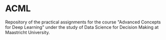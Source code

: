 # ACML

Repository of the practical assignments for the course "Advanced Concepts for Deep Learning" under the study of Data Science for Decision Making at Maastricht University.
